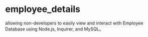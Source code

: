 # employee_details
allowing non-developers to easily view and interact with Employee Database using Node.js, Inquirer, and MySQL。
